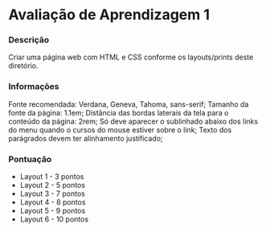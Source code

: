 # Avaliação de Aprendizagem 1

### Descrição

Criar uma página web com HTML e CSS conforme os layouts/prints deste diretório.

### Informações

Fonte recomendada: Verdana, Geneva, Tahoma, sans-serif;
Tamanho da fonte da página: 1.1em;
Distância das bordas laterais da tela para o conteúdo da página: 2rem;
Só deve aparecer o sublinhado abaixo dos links do menu quando o cursos do mouse estiver sobre o link;
Texto dos parágrados devem ter alinhamento justificado;

### Pontuação
- Layout 1 - 3 pontos
- Layout 2 - 5 pontos
- Layout 3 - 7 pontos
- Layout 4 - 8 pontos
- Layout 5 - 9 pontos
- Layout 6 - 10 pontos
